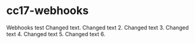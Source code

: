 # cc17-webhooks
Webhooks test
Changed text.
Changed text 2.
Changed text 3.
Changed text 4.
Changed text 5.
Changed text 6.
